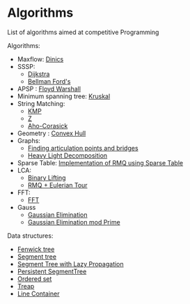 # Algorithms
List of algorithms aimed at competitive Programming  

Algorithms:  
- Maxflow: [Dinics](Algorithms/Maxflow.cc)  
- SSSP:
  - [Dijkstra](Algorithms/Dijkstra.cc)
  - [Bellman Ford's](Algorithms/BellmanFords.cc)  
- APSP : [Floyd Warshall](Algorithms/FloydWarshall.cc)  
- Minimum spanning tree: [Kruskal](Algorithms/MinimumSpanningTree.cc)  
- String Matching:
  - [KMP](Algorithms/KMP.cc)  
  - [Z](Algorithms/Z.cc)  
  - [Aho-Corasick](Algorithms/Aho-Corasick.cc)
- Geometry : [Convex Hull](Algorithms/ConvexHull.cc)  
- Graphs:
  - [Finding articulation points and bridges](Algorithms/ArticulationandBridges.cc)  
  - [Heavy Light Decomposition](Algorithms/HeavyLightDecomposition.cc)  
- Sparse Table: [Implementation of RMQ using Sparse Table](Algorithms/SparseTableRMQ.cc)  
- LCA:  
  - [Binary Lifting](Algorithms/BinaryLifting.cc)
  - [RMQ + Eulerian Tour](Algorithms/LCA.cc)  
- FFT:
  - [FFT](Algorithms/FFT.cc)  
- Gauss
  - [Gaussian Elimination](Algorithms/Gauss.cc)  
  - [Gaussian Elimination mod Prime](Algorithms/GaussmodP.cc)  

Data structures:  
- [Fenwick tree](Data-structures/Fenwick.cc)
- [Segment tree](Data-structures/SegmentTree.cc)  
- [Segment Tree with Lazy Propagation](Data-structures/SegmentTreeLazy.cc)  
- [Persistent SegmentTree](Data-structures/PersistentSegmentTree.cc)
- [Ordered set](Data-structures/OrderedSet.cc)  
- [Treap](Data-structures/Treap.cc)  
- [Line Container](Data-structures/LineContainer.cc)
